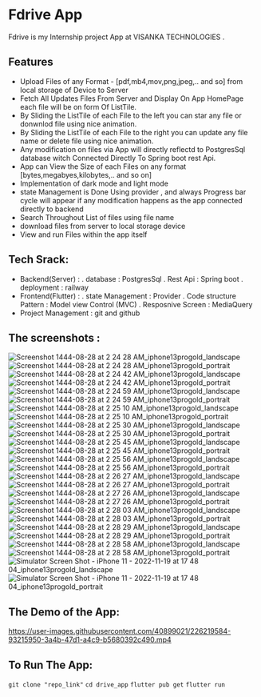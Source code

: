 # Fdrive App

Fdrive is my Internship project App at VISANKA TECHNOLOGIES .


## Features

* Upload Files of any Format - [pdf,mb4,mov,png,jpeg,.. and so] from local storage of Device to Server 
* Fetch All Updates Files From Server and Display On App HomePage each file will be on form Of ListTile.
* By Sliding the ListTile of each File to the left you can star any file or donwnlod file using nice animation.
* By Sliding the ListTile of each File to the right you can update any file name  or delete file using nice animation.
* Any modification on files via App will directly reflectd to PostgresSql database witch Connected Directly To Spring boot rest Api.
* App can View the Size of each Files on any format [bytes,megabyes,kilobytes,.. and so on]
* Implementation of dark mode and light mode 
* state Management is Done Using provider , and always Progress bar cycle will appear if any modification happens as the app connected directly to backend 
* Search Throughout List of files using file name 
* download files from server to local storage device 
* View and run Files within the app itself



## Tech Srack:

  * Backend(Server) : 
     . database : PostgresSql
     . Rest Api  : Spring boot 
     . deployment : railway
  * Frontend(Flutter) :
     . state Management  : Provider
     . Code structure Pattern  : Model view Control (MVC)
     . Resposnive Screen : MediaQuery
  * Project Management  : git and github  
  

## The screenshots :
![Screenshot 1444-08-28 at 2 24 28 AM_iphone13progold_landscape](https://user-images.githubusercontent.com/40899021/226210765-7f0f5f03-fcf5-4bac-a13c-46701b5e9571.png)
![Screenshot 1444-08-28 at 2 24 28 AM_iphone13progold_portrait](https://user-images.githubusercontent.com/40899021/226210769-9b2ceb1e-e567-495e-9126-1ad19c66d240.png)
![Screenshot 1444-08-28 at 2 24 42 AM_iphone13progold_landscape](https://user-images.githubusercontent.com/40899021/226210770-a509c05c-33de-4a20-b1fa-65b62f989930.png)
![Screenshot 1444-08-28 at 2 24 42 AM_iphone13progold_portrait](https://user-images.githubusercontent.com/40899021/226210771-c3c678b4-a133-4434-bbbd-4cc47402e3f1.png)
![Screenshot 1444-08-28 at 2 24 59 AM_iphone13progold_landscape](https://user-images.githubusercontent.com/40899021/226210772-f6337250-6483-40c9-9a1d-7a3c201d0684.png)
![Screenshot 1444-08-28 at 2 24 59 AM_iphone13progold_portrait](https://user-images.githubusercontent.com/40899021/226210774-2f9ba00c-8e7f-4af5-ab5f-a3000c189b91.png)
![Screenshot 1444-08-28 at 2 25 10 AM_iphone13progold_landscape](https://user-images.githubusercontent.com/40899021/226210775-21973437-1c36-4fc4-87ed-3a3f5433748f.png)
![Screenshot 1444-08-28 at 2 25 10 AM_iphone13progold_portrait](https://user-images.githubusercontent.com/40899021/226210777-edd911ea-000a-49c5-ac54-200d59da6adf.png)
![Screenshot 1444-08-28 at 2 25 30 AM_iphone13progold_landscape](https://user-images.githubusercontent.com/40899021/226210779-c2f69a47-8611-4ca9-b727-e4b45676098f.png)
![Screenshot 1444-08-28 at 2 25 30 AM_iphone13progold_portrait](https://user-images.githubusercontent.com/40899021/226210780-5935990a-b3d1-402b-b1ed-3ec864a689c4.png)
![Screenshot 1444-08-28 at 2 25 45 AM_iphone13progold_landscape](https://user-images.githubusercontent.com/40899021/226210782-6a92fae2-bfa3-41dd-b17d-4e30df660cd9.png)
![Screenshot 1444-08-28 at 2 25 45 AM_iphone13progold_portrait](https://user-images.githubusercontent.com/40899021/226210784-e534e2e6-3954-454b-8a06-2700f5868bf0.png)
![Screenshot 1444-08-28 at 2 25 56 AM_iphone13progold_landscape](https://user-images.githubusercontent.com/40899021/226210785-d8f3d697-a012-45d7-894b-0e67f2a0610d.png)
![Screenshot 1444-08-28 at 2 25 56 AM_iphone13progold_portrait](https://user-images.githubusercontent.com/40899021/226210786-e7f07f1f-92b8-4af4-a1a8-62dbf96f1295.png)
![Screenshot 1444-08-28 at 2 26 27 AM_iphone13progold_landscape](https://user-images.githubusercontent.com/40899021/226210788-b272c24e-c88c-4913-ac6f-46b6f10c9de5.png)
![Screenshot 1444-08-28 at 2 26 27 AM_iphone13progold_portrait](https://user-images.githubusercontent.com/40899021/226210790-f56efa51-b096-49d2-aa9e-9601a4a46390.png)
![Screenshot 1444-08-28 at 2 27 26 AM_iphone13progold_landscape](https://user-images.githubusercontent.com/40899021/226210791-80020b9f-ec9a-402b-b6fa-5a36c2378924.png)
![Screenshot 1444-08-28 at 2 27 26 AM_iphone13progold_portrait](https://user-images.githubusercontent.com/40899021/226210794-89893be8-34c3-43e0-a666-a202d528cc87.png)
![Screenshot 1444-08-28 at 2 28 03 AM_iphone13progold_landscape](https://user-images.githubusercontent.com/40899021/226210797-49c64342-946e-4878-81e6-9ca10312f46b.png)
![Screenshot 1444-08-28 at 2 28 03 AM_iphone13progold_portrait](https://user-images.githubusercontent.com/40899021/226210801-b441ae73-18d2-4c44-8665-e95db09621c9.png)
![Screenshot 1444-08-28 at 2 28 29 AM_iphone13progold_landscape](https://user-images.githubusercontent.com/40899021/226210803-ecaa8560-c334-4ec4-ab2a-107e8521da07.png)
![Screenshot 1444-08-28 at 2 28 29 AM_iphone13progold_portrait](https://user-images.githubusercontent.com/40899021/226210804-2b6ec2dc-5a80-4830-84d3-377043fd4186.png)
![Screenshot 1444-08-28 at 2 28 58 AM_iphone13progold_landscape](https://user-images.githubusercontent.com/40899021/226210807-7d5485af-ff64-4083-a92e-c90d9aa7b8f4.png)
![Screenshot 1444-08-28 at 2 28 58 AM_iphone13progold_portrait](https://user-images.githubusercontent.com/40899021/226210810-67e512f6-040c-4143-bac7-e3a23335f97b.png)
![Simulator Screen Shot - iPhone 11 - 2022-11-19 at 17 48 04_iphone13progold_landscape](https://user-images.githubusercontent.com/40899021/226210813-7202eb80-01c5-4094-b358-bff3ea34a0fb.png)
![Simulator Screen Shot - iPhone 11 - 2022-11-19 at 17 48 04_iphone13progold_portrait](https://user-images.githubusercontent.com/40899021/226210817-69524f5f-f03b-408e-9a60-2c54f680e65b.png)

## The Demo of the App:



https://user-images.githubusercontent.com/40899021/226219584-93215950-3a4b-47d1-a4c9-b5680392c490.mp4

## To Run The App:

 ```git clone "repo_link"```
 ```cd drive_app```
 ```flutter pub get```
 ```flutter run```



